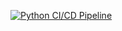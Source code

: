 [![Python CI/CD Pipeline](https://github.com/Vinitsharma0804/python-ci-cd/actions/workflows/python-pipeline.yml/badge.svg)](https://github.com/Vinitsharma0804/python-ci-cd/actions/workflows/python-pipeline.yml)
